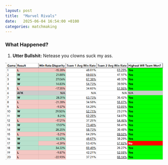 ```yaml
---
layout: post
title:  "Marvel Rivals"
date:   2025-06-04 16:54:00 +0100
categories: matchmaking
---
```


### What Happened?

1. **Utter Bullshit:** Netease you clowns suck my ass.

![Local Image](/assets/test_img.png)